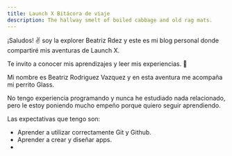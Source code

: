 ```yaml
---
title: Launch X Bitácora de viaje
description: The hallway smelt of boiled cabbage and old rag mats.
---
```


¡Saludos! ✌️ soy la explorer Beatriz Rdez y este es mi blog personal donde compartiré mis aventuras de Launch X.

Te invito a conocer mis aprendizajes y leer mis experiencias. 🚀


Mi nombre es Beatriz Rodriguez Vazquez y en esta aventura me acompaña mi perrito Glass. 

No tengo experiencia programando y nunca he estudiado nada relacionado, pero le estoy poniendo mucho empeño porque quiero seguir aprendiendo.

Las expectativas que tengo son:

- Aprender a utilizar correctamente Git y Github.
- Aprender a crear y diseñar apps.
- 
